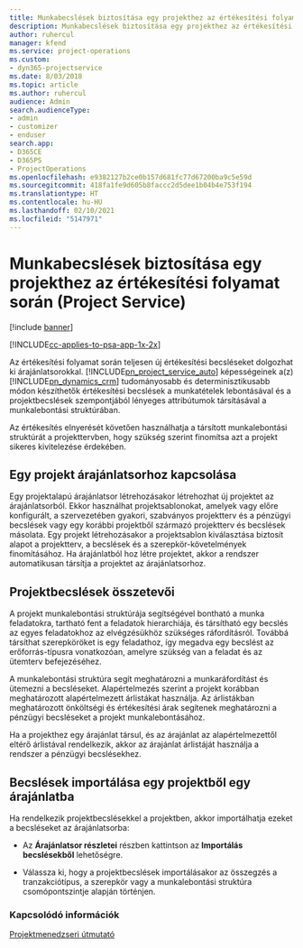 ```yaml
---
title: Munkabecslések biztosítása egy projekthez az értékesítési folyamat során
description: Munkabecslések biztosítása egy projekthez az értékesítési folyamat során a Project Service szolgáltatásban
author: ruhercul
manager: kfend
ms.service: project-operations
ms.custom:
- dyn365-projectservice
ms.date: 8/03/2018
ms.topic: article
ms.author: ruhercul
audience: Admin
search.audienceType:
- admin
- customizer
- enduser
search.app:
- D365CE
- D365PS
- ProjectOperations
ms.openlocfilehash: e9382127b2ce0b157d681fc77d67200ba9c5e59d
ms.sourcegitcommit: 418fa1fe9d605b8faccc2d5dee1b04b4e753f194
ms.translationtype: HT
ms.contentlocale: hu-HU
ms.lasthandoff: 02/10/2021
ms.locfileid: "5147971"
---
```

# <a name="provide-work-estimates-for-a-project-during-the-sales-process-project-service"></a>Munkabecslések biztosítása egy projekthez az értékesítési folyamat során (Project Service)

[!include [banner](../includes/psa-now-project-operations.md)]

[!INCLUDE[cc-applies-to-psa-app-1x-2x](../includes/cc-applies-to-psa-app-1x-2x.md)]

Az értékesítési folyamat során teljesen új értékesítési becsléseket dolgozhat ki árajánlatsorokkal. [!INCLUDE[pn_project_service_auto](../includes/pn-project-service-auto.md)] képességeinek a(z) [!INCLUDE[pn_dynamics_crm](../includes/pn-dynamics-crm.md)] tudományosabb és determinisztikusabb módon készíthetők értékesítési becslések a munkatételek lebontásával és a projektbecslések szempontjából lényeges attribútumok társításával a munkalebontási struktúrában.  
  
 Az értékesítés elnyerését követően használhatja a társított munkalebontási struktúrát a projekttervben, hogy szükség szerint finomítsa azt a projekt sikeres kivitelezése érdekében.  
  
## <a name="link-a-project-to-a-quote-line"></a>Egy projekt árajánlatsorhoz kapcsolása  
 Egy projektalapú árajánlatsor létrehozásakor létrehozhat új projektet az árajánlatsorból. Ekkor használhat projektsablonokat, amelyek vagy előre konfigurált, a szervezetében gyakori, szabványos projektterv és a pénzügyi becslések vagy egy korábbi projektből származó projektterv és becslések másolata. Egy projekt létrehozásakor a projektsablon kiválasztása biztosít alapot a projektterv, a becslések és a szerepkör-követelmények finomításához. Ha árajánlatból hoz létre projektet, akkor a rendszer automatikusan társítja a projektet az árajánlatsorhoz.  
  
## <a name="project-estimate-components"></a>Projektbecslések összetevői  
 A projekt munkalebontási struktúrája segítségével bontható a munka feladatokra, tartható fent a feladatok hierarchiája, és társítható egy becslés az egyes feladatokhoz az elvégzésükhöz szükséges ráfordításról. Továbbá társíthat szerepköröket is egy feladathoz, így megadva egy becslést az erőforrás-típusra vonatkozóan, amelyre szükség van a feladat és az ütemterv befejezéséhez.  
  
 A munkalebontási struktúra segít meghatározni a munkaráfordítást és ütemezni a becsléseket. Alapértelmezés szerint a projekt korábban meghatározott alapértelmezett árlistákat használja. Az árlistákban meghatározott önköltségi és értékesítési árak segítenek meghatározni a pénzügyi becsléseket a projekt munkalebontásához.  
  
 Ha a projekthez egy árajánlat társul, és az árajánlat az alapértelmezettől eltérő árlistával rendelkezik, akkor az árajánlat árlistáját használja a rendszer a pénzügyi becslésekhez.  
  
## <a name="import-estimates-from-a-project-into-a-quote"></a>Becslések importálása egy projektből egy árajánlatba  
 Ha rendelkezik projektbecslésekkel a projektben, akkor importálhatja ezeket a becsléseket az árajánlatsorba:  
  
-   Az **Árajánlatsor részletei** részben kattintson az **Importálás becslésekből** lehetőségre. 

-   Válassza ki, hogy a projektbecslések importálásakor az összegzés a tranzakciótípus, a szerepkör vagy a munkalebontási struktúra csomópontszintje alapján történjen.  
  
### <a name="see-also"></a>Kapcsolódó információk  
 [Projektmenedzseri útmutató](../psa/project-manager-guide.md)
